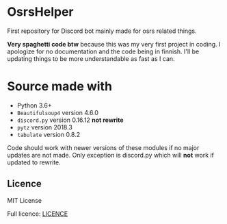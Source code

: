 # OsrsHelper
First repository for Discord bot mainly made for osrs related things. 

**Very spaghetti code btw** because this was my very first project in coding. I apologize for no documentation and the code being in finnish. I'll be updating things to be more understandable as fast as I can.

# Source made with
- Python 3.6+
- `Beautifulsoup4` version 4.6.0
- `discord.py` version 0.16.12 **not rewrite**
- `pytz` version 2018.3
- `tabulate` version 0.8.2

Code should work with newer versions of these modules if no major updates are not made. Only exception is discord.py which will **not** work if updated to rewrite.

## Licence
MIT License

Full licence: [LICENCE](/LICENCE)

